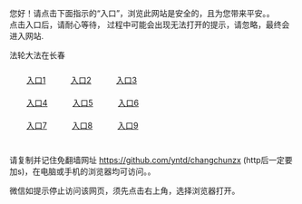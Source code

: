 您好！请点击下面指示的“入口”，浏览此网站是安全的，且为您带来平安。。 <br/>
点击入口后，请耐心等待， 过程中可能会出现无法打开的提示，请忽略，最终会进入网站. </br>

法轮大法在长春<br/>
<div style="padding:10px"><a style="margin:20px" target="_blank" href="https://deu5qcr6a8v1x.cloudfront.net/2Qpsp?zlrpf" id="ccLink1" rel="nofollow">入口1</a> <a target="_blank" style="margin:20px" href="https://d2e07u7rcfardg.cloudfront.net/2Qpsp?slkkic" id="ccLink2" rel="nofollow">入口2</a> <a style="margin:20px" target="_blank" href="https://d337mbtjgv2lsl.cloudfront.net/2Qpsp?zgilaen" id="ccLink3" rel="nofollow">入口3</a></div>

<div style="padding:10px" ><a style="margin:20px" target="_blank" href="https://deu5qcr6a8v1x.cloudfront.net/2Qpsp?zlrpf" id="ccLink4" rel="nofollow">入口4</a> <a style="margin:20px" href="https://d2e07u7rcfardg.cloudfront.net/2Qpsp?slkkic" target="_blank" id="ccLink5" rel="nofollow">入口5</a> <a style="margin:20px" href="https://d337mbtjgv2lsl.cloudfront.net/2Qpsp?zgilaen" target="_blank" id="ccLink6" rel="nofollow">入口6</a></div>

<div style="padding:10px"><a style="margin:20px" target="_blank" href="https://deu5qcr6a8v1x.cloudfront.net/2Qpsp?zlrpf" id="ccLink7" rel="nofollow">入口7</a> <a style="margin:20px" href="https://d2e07u7rcfardg.cloudfront.net/2Qpsp?slkkic" target="_blank" id="ccLink8" rel="nofollow">入口8</a> <a style="margin:20px" target="_blank" href="https://d337mbtjgv2lsl.cloudfront.net/2Qpsp?zgilaen" id="ccLink9" rel="nofollow">入口9</a></div>

<br/>



请复制并记住免翻墙网址 https://github.com/yntd/changchunzx (http后一定要加s)，在电脑或手机的浏览器均可访问。。<br/>

微信如提示停止访问该网页，须先点击右上角，选择浏览器打开。
